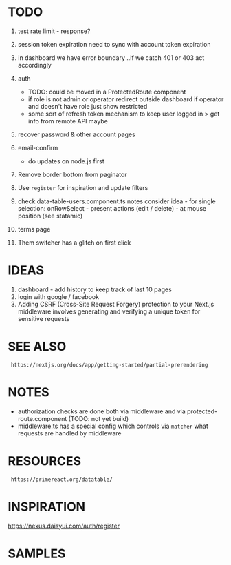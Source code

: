 # TODO

1. test rate limit - response?
2. session token expiration need to sync with account token expiration
3. in dashboard we have error boundary ..if we catch 401 or 403 act accordingly 
4. auth
    - TODO: could be moved in a ProtectedRoute component
    - if role is not admin or operator redirect outside dashboard if operator and doesn't have role just show restricted
    - some sort of refresh token mechanism to keep user logged in > get info from remote API maybe 

5. recover password & other account pages
6. email-confirm
    - do updates on node.js first
7. Remove border bottom from paginator
8. Use `register` for inspiration and update filters
9. check data-table-users.component.ts notes
     consider idea - for single selection: onRowSelect - present actions (edit / delete) - at mouse position (see statamic)
10. terms page
11. Them switcher has a glitch on first click
   
# IDEAS

1. dashboard - add history to keep track of last 10 pages
2. login with google / facebook
3. Adding CSRF (Cross-Site Request Forgery) protection to your Next.js middleware involves generating and verifying a unique token for sensitive requests

# SEE ALSO

     https://nextjs.org/docs/app/getting-started/partial-prerendering

# NOTES

 - authorization checks are done both via middleware and via protected-route.component (TODO: not yet build)
 - middleware.ts has a special config which controls via `matcher` what requests are handled by middleware

# RESOURCES

     https://primereact.org/datatable/

# INSPIRATION

https://nexus.daisyui.com/auth/register

# SAMPLES